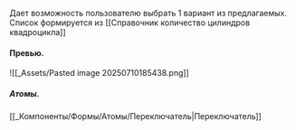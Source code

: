 Дает возможность пользователю выбрать 1 вариант из предлагаемых.
Список формируется из [[Справочник количество цилиндров квадроцикла]]
#### Превью.
![[_Assets/Pasted image 20250710185438.png]]

##### Атомы.
[[_Компоненты/Формы/Атомы/Переключатель|Переключатель]]